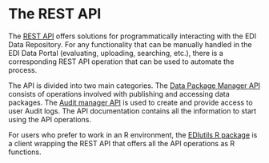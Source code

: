 # The REST API

The [REST API](https://pastaplus-core.readthedocs.io/en/latest/doc_tree/about.html) offers solutions for programmatically interacting with the EDI Data Repository. For any functionality that can be manually handled in the EDI Data Portal (evaluating, uploading, searching, etc.), there is a corresponding REST API operation that can be used to automate the process.

The API is divided into two main categories. The [Data Package Manager API](https://pastaplus-core.readthedocs.io/en/latest/doc_tree/pasta_api/data_package_manager_api.html) consists of operations involved with publishing and accessing data packages. The [Audit manager API](https://pastaplus-core.readthedocs.io/en/latest/doc_tree/pasta_api/audit_manager_api.html) is used to create and provide access to user Audit logs. The API documentation contains all the information to start using the API operations.

For users who prefer to work in an R environment, the [EDIutils R package](https://docs.ropensci.org/EDIutils/index.html) is a client wrapping the REST API that offers all the API operations as R functions. 
